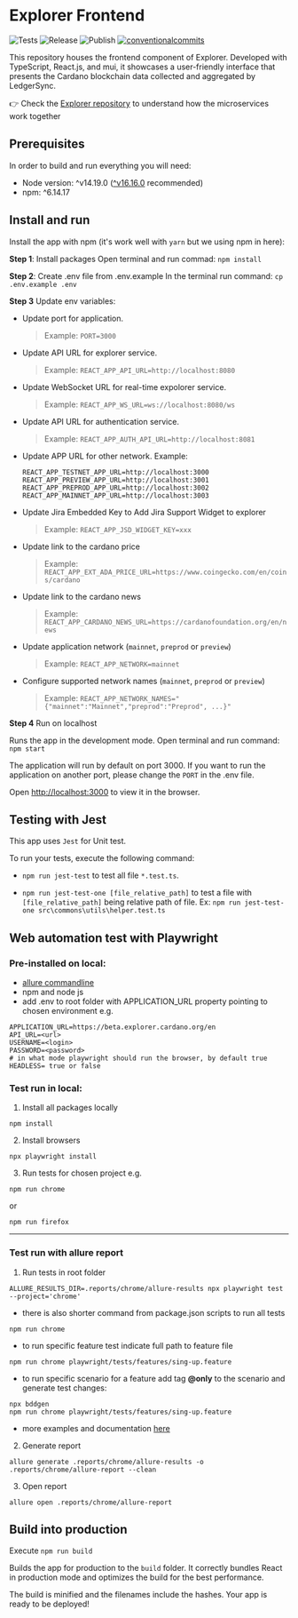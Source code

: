 # Explorer Frontend

<p align="left">
<img alt="Tests" src="https://github.com/cardano-foundation/cf-explorer-frontend/actions/workflows/tests.yaml/badge.svg" />
<img alt="Release" src="https://github.com/cardano-foundation/cf-explorer-frontend/actions/workflows/release.yaml/badge.svg" />
<img alt="Publish" src="https://github.com/cardano-foundation/cf-explorer-frontend/actions/workflows/publish.yaml/badge.svg" />
<a href="https://conventionalcommits.org"><img alt="conventionalcommits" src="https://img.shields.io/badge/Conventional%20Commits-1.0.0-%23FE5196?logo=conventionalcommits" /></a>
</p>

This repository houses the frontend component of Explorer. Developed with TypeScript, React.js, and mui, it showcases a
user-friendly interface that presents the Cardano blockchain data collected and aggregated by LedgerSync.

👉 Check the [Explorer repository](https://github.com/cardano-foundation/cf-explorer) to understand how the microservices
work together

## Prerequisites

In order to build and run everything you will need:

- Node version: ^v14.19.0  ([^v16.16.0](https://nodejs.org/en/blog/release/v16.16.0/) recommended)
- npm: ^6.14.17

## Install and run

Install the app with npm (it's work well with `yarn` but we using npm in here):

**Step 1**: Install packages
Open terminal and run commad: `npm install`

**Step 2**: Create .env file from .env.example
In the terminal run command: `cp .env.example .env`

**Step 3** Update env variables:

- Update port for application.
  > Example: `PORT=3000`

- Update API URL for explorer service.
  > Example: `REACT_APP_API_URL=http://localhost:8080`

- Update WebSocket URL for real-time expolorer service.
  > Example: `REACT_APP_WS_URL=ws://localhost:8080/ws`

- Update API URL for authentication service.
  > Example: `REACT_APP_AUTH_API_URL=http://localhost:8081`

- Update APP URL for other network. Example:
    ```
    REACT_APP_TESTNET_APP_URL=http://localhost:3000
    REACT_APP_PREVIEW_APP_URL=http://localhost:3001
    REACT_APP_PREPROD_APP_URL=http://localhost:3002
    REACT_APP_MAINNET_APP_URL=http://localhost:3003
    ```

- Update Jira Embedded Key to Add Jira Support Widget to explorer
  > Example: `REACT_APP_JSD_WIDGET_KEY=xxx`

- Update link to the cardano price
  > Example: `REACT_APP_EXT_ADA_PRICE_URL=https://www.coingecko.com/en/coins/cardano`

- Update link to the cardano news
  > Example: `REACT_APP_CARDANO_NEWS_URL=https://cardanofoundation.org/en/news`

- Update application network (`mainnet`, `preprod` or `preview`)
  > Example: `REACT_APP_NETWORK=mainnet`

- Configure supported network names (`mainnet`, `preprod` or `preview`)
  > Example: `REACT_APP_NETWORK_NAMES="{"mainnet":"Mainnet","preprod":"Preprod", ...}"`

**Step 4** Run on localhost

Runs the app in the development mode.
Open terminal and run command: `npm start`

The application will run by default on port 3000. If you want to run the application on another port, please change
the `PORT` in the .env file.

Open [http://localhost:3000](http://localhost:3000) to view it in the browser.

## Testing with Jest

This app uses `Jest` for Unit test.

To run your tests, execute the following command:

- `npm run jest-test` to test all file `*.test.ts`.

- `npm run jest-test-one [file_relative_path]` to test a file with `[file_relative_path]` being relative path of file.
  Ex: `npm run jest-test-one src\commons\utils\helper.test.ts`

## Web automation test with Playwright

### Pre-installed on local:

- [allure commandline](https://docs.qameta.io/allure-report/#_installing_a_commandline)
- npm and node js
- add .env to root folder with APPLICATION_URL property pointing to chosen environment e.g.

```
APPLICATION_URL=https://beta.explorer.cardano.org/en
API_URL=<url>
USERNAME=<login>
PASSWORD=<password>
# in what mode playwright should run the browser, by default true
HEADLESS= true or false 
```

### Test run in local:

1. Install all packages locally

```
npm install
```

2. Install browsers

```
npx playwright install
```

3. Run tests for chosen project e.g.

```
npm run chrome
```

or

```
npm run firefox
```

---

### Test run with allure report

1. Run tests in root folder

```
ALLURE_RESULTS_DIR=.reports/chrome/allure-results npx playwright test --project='chrome'
```

- there is also shorter command from package.json scripts to run all tests

```
npm run chrome
```

- to run specific feature test indicate full path to feature file

```
npm run chrome playwright/tests/features/sing-up.feature
```

- to run specific scenario for a feature add tag **@only** to the scenario and generate test changes:

```
npx bddgen
npm run chrome playwright/tests/features/sing-up.feature
```

- more examples and documentation [here](https://vitalets.github.io/playwright-bdd/#/installation)

2. Generate report

```
allure generate .reports/chrome/allure-results -o .reports/chrome/allure-report --clean
```

3. Open report

```
allure open .reports/chrome/allure-report
```

## Build into production

Execute  `npm run build`

Builds the app for production to the `build` folder.
It correctly bundles React in production mode and optimizes the build for the best performance.

The build is minified and the filenames include the hashes.
Your app is ready to be deployed!
